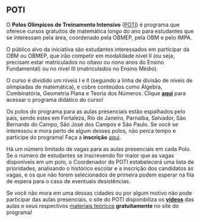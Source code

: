 ## POTI

O **Polos Olímpicos de Treinamento Intensivo** ([POTI](http://poti.impa.br/)) é programa que oferece cursos gratuitos de matemática longo do ano para estudantes que se interessam pela área, coordenado pela OBMEP, pela OBM e pelo IMPA.

O público alvo da iniciativa são estudantes interessados em participar da OBM ou OBMEP, que irão competir em modalidade nível II (ou seja, precisam estar matriculados no oitavo ou nono anos do Ensino Fundamental) ou no nível III (matriculados no Ensino Médio).

O curso é dividido um níveis I e II (seguindo a linha de divisão de níveis de olimpíadas de matemática), e cobre conteúdos como Álgebra, Combinatória, Geometria Plana e Teoria dos Números. Clique [**aqui**](http://poti.impa.br/upload/extra/ementas.pdf) para acessar o programa didático do curso!

Os polos do programa para as aulas presenciais estão espalhados pelo país, sendo estes em Fortaleza, Rio de Janeiro, Parnaíba, Salvador, São Bernardo do Campo, São José dos Campos e São Paulo. Se você se interessou e mora perto de algum desses polos, não perca tempo e participe do programa! Faça a **inscrição** [aqui](http://poti.impa.br/index.php/inscricao).

Há um número limitado de vagas para as aulas presenciais em cada Polo. Se o número de estudantes se inscrevendo for maior que as vagas disponíveis em um polo, o Coordenador do POTI estabelecerá uma lista de prioridades, analisando o histórico escolar e a inscrição dos candidatos às vagas, e os que não forem selecionados de primeira podem esperar na fila de espera para o caso de eventuais desistências.

Se você não mora em uma dessas cidades ou por algum motivo não pode participar das aulas presenciais, o site do POTI disponibiliza os [**vídeos**](http://poti.impa.br/index.php/videos) das aulas e seus respectivos [materiais teóricos](http://poti.impa.br/index.php/material) **gratuitamente** no site do programa!
